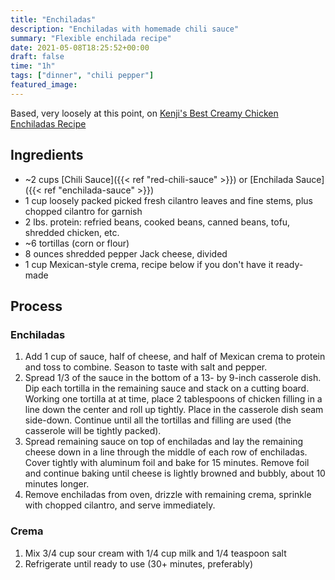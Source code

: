 ```yaml
---
title: "Enchiladas"
description: "Enchiladas with homemade chili sauce"
summary: "Flexible enchilada recipe"
date: 2021-05-08T18:25:52+00:00
draft: false
time: "1h"
tags: ["dinner", "chili pepper"]
featured_image: 
---
```


Based, very loosely at this point, on [Kenji's Best Creamy Chicken Enchiladas Recipe](https://www.seriouseats.com/the-best-chicken-enchiladas-recipe)

## Ingredients

- ~2 cups [Chili Sauce]({{< ref "red-chili-sauce" >}}) or [Enchilada Sauce]({{< ref "enchilada-sauce" >}})
- 1 cup loosely packed picked fresh cilantro leaves and fine stems, plus chopped cilantro for garnish
- 2 lbs. protein: refried beans, cooked beans, canned beans, tofu, shredded chicken, etc.
- ~6 tortillas (corn or flour)
- 8 ounces shredded pepper Jack cheese, divided
- 1 cup Mexican-style crema, recipe below if you don't have it ready-made

## Process

### Enchiladas

1. Add 1 cup of sauce, half of cheese, and half of Mexican crema to protein and toss to combine. Season to taste with salt and pepper.
1. Spread 1/3 of the sauce in the bottom of a 13- by 9-inch casserole dish. Dip each tortilla in the remaining sauce and stack on a cutting board. Working one tortilla at at time, place 2 tablespoons of chicken filling in a line down the center and roll up tightly. Place in the casserole dish seam side-down. Continue until all the tortillas and filling are used (the casserole will be tightly packed).
1. Spread remaining sauce on top of enchiladas and lay the remaining cheese down in a line through the middle of each row of enchiladas. Cover tightly with aluminum foil and bake for 15 minutes. Remove foil and continue baking until cheese is lightly browned and bubbly, about 10 minutes longer.
1. Remove enchiladas from oven, drizzle with remaining crema, sprinkle with chopped cilantro, and serve immediately.

### Crema

1. Mix 3/4 cup sour cream with 1/4 cup milk and 1/4 teaspoon salt
1. Refrigerate until ready to use (30+ minutes, preferably)
